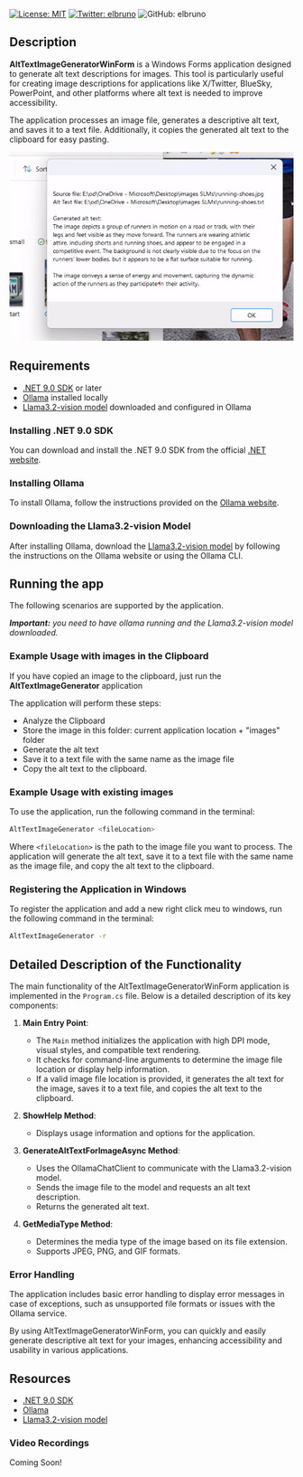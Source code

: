 [![License: MIT](https://img.shields.io/badge/License-MIT-yellow.svg)](/LICENSE)
[![Twitter: elbruno](https://img.shields.io/twitter/follow/elbruno.svg?style=social)](https://twitter.com/elbruno)
![GitHub: elbruno](https://img.shields.io/github/followers/elbruno?style=social)

## Description

**AltTextImageGeneratorWinForm** is a Windows Forms application designed to generate alt text descriptions for images. This tool is particularly useful for creating image descriptions for applications like X/Twitter, BlueSky, PowerPoint, and other platforms where alt text is needed to improve accessibility. 

The application processes an image file, generates a descriptive alt text, and saves it to a text file. Additionally, it copies the generated alt text to the clipboard for easy pasting.

![Application running](./images/01DemoApp.png)

## Requirements

- [.NET 9.0 SDK](https://dotnet.microsoft.com/download/dotnet/9.0) or later
- [Ollama](https://ollama.com/) installed locally
- [Llama3.2-vision model](https://ollama.com/library/llama3.2-vision) downloaded and configured in Ollama

### Installing .NET 9.0 SDK

You can download and install the .NET 9.0 SDK from the official [.NET website](https://dotnet.microsoft.com/download/dotnet/9.0).

### Installing Ollama

To install Ollama, follow the instructions provided on the [Ollama website](https://ollama.com/).

### Downloading the Llama3.2-vision Model

After installing Ollama, download the [Llama3.2-vision model](https://ollama.com/library/llama3.2-vision) by following the instructions on the Ollama website or using the Ollama CLI.

## Running the app

The following scenarios are supported by the application.

***Important:** you need to have ollama running and the Llama3.2-vision model downloaded.*

### Example Usage with images in the Clipboard

If you have copied an image to the clipboard, just run the **AltTextImageGenerator** application

The application will perform these steps:

- Analyze the Clipboard
- Store the image in this folder: current application location + "images" folder
- Generate the alt text
- Save it to a text file with the same name as the image file
- Copy the alt text to the clipboard.

### Example Usage with existing images

To use the application, run the following command in the terminal:

```bash
AltTextImageGenerator <fileLocation> 
```

Where `<fileLocation>` is the path to the image file you want to process. The application will generate the alt text, save it to a text file with the same name as the image file, and copy the alt text to the clipboard.

### Registering the Application in Windows

To register the application and add a new right click meu to windows, run the following command in the terminal:

```bash
AltTextImageGenerator -r
```

## Detailed Description of the Functionality

The main functionality of the AltTextImageGeneratorWinForm application is implemented in the `Program.cs` file. Below is a detailed description of its key components:

1. **Main Entry Point**:
   - The `Main` method initializes the application with high DPI mode, visual styles, and compatible text rendering.
   - It checks for command-line arguments to determine the image file location or display help information.
   - If a valid image file location is provided, it generates the alt text for the image, saves it to a text file, and copies the alt text to the clipboard.

2. **ShowHelp Method**:
   - Displays usage information and options for the application.

3. **GenerateAltTextForImageAsync Method**:
   - Uses the OllamaChatClient to communicate with the Llama3.2-vision model.
   - Sends the image file to the model and requests an alt text description.
   - Returns the generated alt text.

4. **GetMediaType Method**:
   - Determines the media type of the image based on its file extension.
   - Supports JPEG, PNG, and GIF formats.

### Error Handling

The application includes basic error handling to display error messages in case of exceptions, such as unsupported file formats or issues with the Ollama service.

By using AltTextImageGeneratorWinForm, you can quickly and easily generate descriptive alt text for your images, enhancing accessibility and usability in various applications.

## Resources

- [.NET 9.0 SDK](https://dotnet.microsoft.com/download/dotnet/9.0)
- [Ollama](https://ollama.com/)
- [Llama3.2-vision model](https://ollama.com/library/llama3.2-vision)

### Video Recordings

Coming Soon!